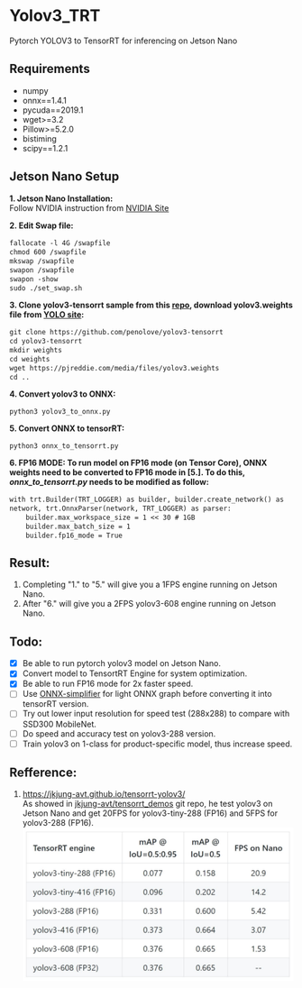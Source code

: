 # Yolov3_TRT
Pytorch YOLOV3 to TensorRT for inferencing on Jetson Nano

## Requirements   
* numpy   
* onnx==1.4.1   
* pycuda==2019.1   
* wget>=3.2   
* Pillow>=5.2.0   
* bistiming   
* scipy==1.2.1   

## Jetson Nano Setup
**1. Jetson Nano Installation:**   
Follow NVIDIA instruction from [NVIDIA Site](https://developer.nvidia.com/embedded/learn/get-started-jetson-nano-devkit)
   
**2. Edit Swap file:**   
```
fallocate -l 4G /swapfile
chmod 600 /swapfile   
mkswap /swapfile 
swapon /swapfile   
swapon -show
sudo ./set_swap.sh
```
**3. Clone yolov3-tensorrt sample from this [repo](https://github.com/penolove/yolov3-tensorrt), download yolov3.weights file from [YOLO site](https://pjreddie.com/darknet/yolo/):**
```
git clone https://github.com/penolove/yolov3-tensorrt   
cd yolov3-tensorrt
mkdir weights
cd weights 
wget https://pjreddie.com/media/files/yolov3.weights   
cd ..
```   
   
**4. Convert yolov3 to ONNX:**
```
python3 yolov3_to_onnx.py
```   
   
**5. Convert ONNX to tensorRT:**
```
python3 onnx_to_tensorrt.py
```

**6. FP16 MODE: To run model on FP16 mode (on Tensor Core), ONNX weights need to be converted to FP16 mode in [5.]. To do this, *onnx_to_tensorrt.py* needs to be modified as follow:**

```
with trt.Builder(TRT_LOGGER) as builder, builder.create_network() as network, trt.OnnxParser(network, TRT_LOGGER) as parser:
    builder.max_workspace_size = 1 << 30 # 1GB
    builder.max_batch_size = 1
    builder.fp16_mode = True
```  
## Result:
1. Completing "1." to "5." will give you a 1FPS engine running on Jetson Nano.   
2. After "6." will give you a 2FPS yolov3-608 engine running on Jetson Nano.   

## Todo:
- [x] Be able to run pytorch yolov3 model on Jetson Nano.
- [x] Convert model to TensortRT Engine for system optimization.
- [x] Be able to run FP16 mode for 2x faster speed.
- [ ] Use [ONNX-simplifier](https://github.com/daquexian/onnx-simplifier) for light ONNX graph before converting it into tensorRT version.
- [ ] Try out lower input resolution for speed test (288x288) to compare with SSD300 MobileNet.
- [ ] Do speed and accuracy test on yolov3-288 version.
- [ ] Train yolov3 on 1-class for product-specific model, thus increase speed.

## Refference:
1. https://jkjung-avt.github.io/tensorrt-yolov3/   
As showed in [jkjung-avt/tensorrt_demos](https://github.com/jkjung-avt/tensorrt_demos) git repo, he test yolov3 on Jetson Nano and get 20FPS for yolov3-tiny-288 (FP16) and 5FPS for yolov3-288 (FP16).   
![yolov3 jetson nano performance](yolov3_performance.JPG)



